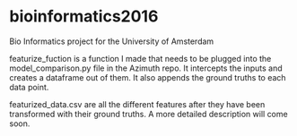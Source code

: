 # bioinformatics2016
Bio Informatics project for the University of Amsterdam

featurize_fuction is a function I made that needs to be plugged into the model_comparison.py file in the Azimuth repo. It intercepts the inputs and creates a dataframe out of them. It also appends the ground truths to each data point.

featurized_data.csv are all the different features after they have been transformed with their ground truths. A more detailed description will come soon.

